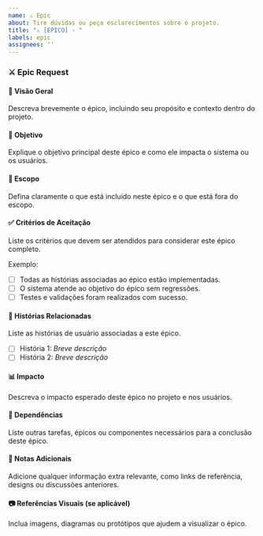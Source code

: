 ```yaml
---
name: ⚔️ Epic
about: Tire dúvidas ou peça esclarecimentos sobre o projeto.
title: "⚔️ [EPICO] - "
labels: epic
assignees: ''
---
```


### ⚔️ Epic Request

#### 📌 Visão Geral
Descreva brevemente o épico, incluindo seu propósito e contexto dentro do projeto.

#### 🎯 Objetivo
Explique o objetivo principal deste épico e como ele impacta o sistema ou os usuários.

#### 📌 Escopo
Defina claramente o que está incluído neste épico e o que está fora do escopo.

#### ✅ Critérios de Aceitação
Liste os critérios que devem ser atendidos para considerar este épico completo.

Exemplo:
- [ ] Todas as histórias associadas ao épico estão implementadas.
- [ ] O sistema atende ao objetivo do épico sem regressões.
- [ ] Testes e validações foram realizados com sucesso.

#### 📂 Histórias Relacionadas
Liste as histórias de usuário associadas a este épico.

- [ ] História 1: _Breve descrição_
- [ ] História 2: _Breve descrição_

#### 📊 Impacto
Descreva o impacto esperado deste épico no projeto e nos usuários.

#### 🔄 Dependências
Liste outras tarefas, épicos ou componentes necessários para a conclusão deste épico.

#### 📝 Notas Adicionais
Adicione qualquer informação extra relevante, como links de referência, designs ou discussões anteriores.

#### 📷 Referências Visuais (se aplicável)
Inclua imagens, diagramas ou protótipos que ajudem a visualizar o épico.

